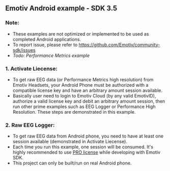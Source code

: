 ## Emotiv Android example - SDK 3.5

### Note:
- These examples are not optimized or implemented to be used as completed Android applications.
- To report issue, please refer to https://github.com/Emotiv/community-sdk/issues
- *Todo: Performance Metrics example*

### 1. Activate Liecense:
- To get raw EEG data (or Performance Metrics high resolution) from Emotiv Headsets, your Android Phone must be authorized with a compatible license key and have an arbitrary amount session available.
- Basically user need to login to Emotiv Cloud (by any valid EmotivID), authorize a valid license key and debit an arbitrary amount session, then run other prime examples such as EEG Logger or Performance High Resolution. These steps are demonstrated in this example.

### 2. Raw EEG Logger:
- To get raw EEG data from Android phone, you need to have at least one session available (demonstrated in Activate Liecense).
- Each time you run this example, one session will be consumed. It's highly recommended to use [PRO license](https://www.emotiv.com/developer/) while developing with Emotiv SDK.
- This project can only be built/run on real Android phone.

